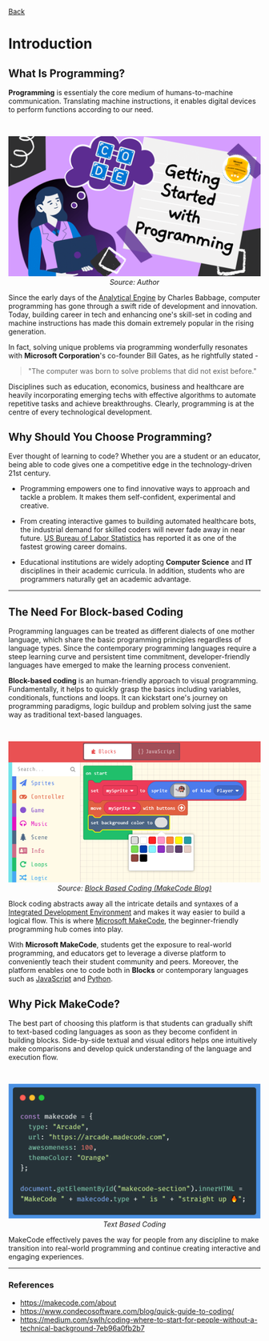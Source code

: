 [Back](readme.md)

# Introduction

## What Is Programming?

**Programming** is essentialy the core medium of humans-to-machine communication. Translating machine instructions, it enables digital devices to perform functions according to our need.

<br>

<p align="center"> <img alt="Intro to Programming" src="../../../assets/intro-programming.png" width="600px" /><br><em>Source: Author</em></p>

Since the early days of the [Analytical Engine](https://wikipedia.org/wiki/Analytical_Engine) by Charles Babbage, computer programming has gone through a swift ride of development and innovation. Today, building career in tech and enhancing one's skill-set in coding and machine instructions has made this domain extremely popular in the rising generation.

In fact, solving unique problems via programming wonderfully resonates with **Microsoft Corporation**'s co-founder Bill Gates, as he rightfully stated -

> "The computer was born to solve problems that did not exist before."

Disciplines such as education, economics, business and healthcare are heavily incorporating emerging techs with effective algorithms to automate repetitive tasks and achieve breakthroughs. Clearly, programming is at the centre of every technological development.

## Why Should You Choose Programming?

Ever thought of learning to code? Whether you are a student or an educator, being able to code gives one a competitive edge in the technology-driven 21st century.

- Programming empowers one to find innovative ways to approach and tackle a problem. It makes them self-confident, experimental and creative.

- From creating interactive games to building automated healthcare bots, the industrial demand for skilled coders will never fade away in near future. [US Bureau of Labor Statistics](https://www.bls.gov/ooh/computer-and-information-technology/home.htm) has reported it as one of the fastest growing career domains.

- Educational institutions are widely adopting **Computer Science** and **IT** disciplines in their academic curricula. In addition, students who are programmers naturally get an academic advantage.

---

## The Need For Block-based Coding

Programming languages can be treated as different dialects of one mother language, which share the basic programming principles regardless of language types. Since the contemporary programming languages require a steep learning curve and persistent time commitment, developer-friendly languages have emerged to make the learning process convenient.

**Block-based coding** is an human-friendly approach to visual programming. Fundamentally, it helps to quickly grasp the basics including variables, conditionals, functions and loops. It can kickstart one's journey on programming paradigms, logic buildup and problem solving just the same way as traditional text-based languages.

<br>

 <p align="center"> <img alt="MakeCode Block Coding" src="../../../assets/block-coding-interface.png" width="600px" /><br><em>Source: <a href="https://makecode.com/blog/arcade/01-18-2019">Block Based Coding (MakeCode Blog)</a></em></p>

Block coding abstracts away all the intricate details and syntaxes of a [Integrated Development Environment](https://wikipedia.org/wiki/Integrated_development_environment) and makes it way easier to build a logical flow. This is where [Microsoft MakeCode](https://makecode.com), the beginner-friendly programming hub comes into play.

With **Microsoft MakeCode**, students get the exposure to real-world programming, and educators get to leverage a diverse platform to conveniently teach their student community and peers. Moreover, the platform enables one to code both in **Blocks** or contemporary languages such as [JavaScript](https://developer.mozilla.org/en-US/docs/Web/JavaScript) and [Python](https://www.python.org/).

## Why Pick MakeCode?

The best part of choosing this platform is that students can gradually shift to text-based coding languages as soon as they become confident in building blocks. Side-by-side textual and visual editors helps one intuitively make comparisons and develop quick understanding of the language and execution flow.

<br>

<p align="center"> <img alt="MakeCode Text Coding" src="../../../assets/text-snippet.png" width="600px" /><br><em>Text Based Coding</em></p>

MakeCode effectively paves the way for people from any discipline to make transition into real-world programming and continue creating interactive and engaging experiences.

---

### References

- https://makecode.com/about
- https://www.condecosoftware.com/blog/quick-guide-to-coding/
- https://medium.com/swlh/coding-where-to-start-for-people-without-a-technical-background-7eb96a0fb2b7

